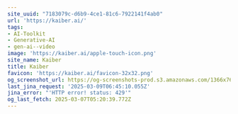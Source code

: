 ```yaml
---
site_uuid: "7183079c-d6b9-4ce1-81c6-7922141f4ab0"
url: 'https://kaiber.ai/'
tags:
- AI-Toolkit
- Generative-AI
- gen-ai--video
image: 'https://kaiber.ai/apple-touch-icon.png'
site_name: Kaiber
title: Kaiber
favicon: 'https://kaiber.ai/favicon-32x32.png'
og_screenshot_url: https://og-screenshots-prod.s3.amazonaws.com/1366x768/80/false/5cb73ed272e54cfa8c3056fbe38b96e36b99dd074e2840c5a0c6ff254bda6e21.jpeg
last_jina_request: '2025-03-09T06:45:10.055Z'
jina_error: "'HTTP error! status: 429'"
og_last_fetch: 2025-03-07T05:20:39.772Z
---
```


